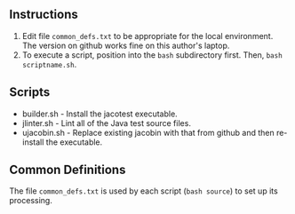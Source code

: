 ## Instructions

1. Edit file ```common_defs.txt``` to be appropriate for the local environment.  The version on github works fine on this author's laptop.
2. To execute a script, position into the ```bash``` subdirectory first. Then, ```bash scriptname.sh```.

## Scripts

* builder.sh - Install the jacotest executable.
* jlinter.sh - Lint all of the Java test source files.
* ujacobin.sh - Replace existing jacobin with that from github and then re-install the executable.

## Common Definitions

The file ```common_defs.txt``` is used by each script (```bash source```) to set up its processing.


